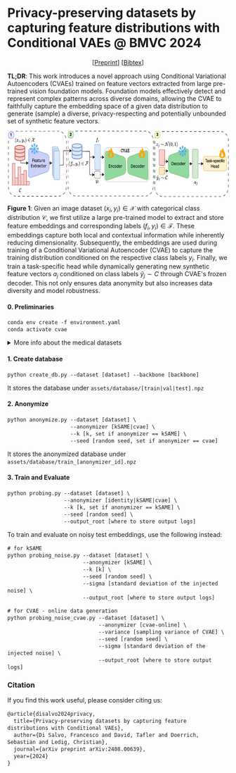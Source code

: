 # Privacy-preserving datasets by capturing feature distributions with Conditional VAEs @ BMVC 2024
<p align="center">
    [<a href="https://arxiv.org/abs/2408.00639">Preprint</a>]
    [<a href="#citation">Bibtex</a>]
  </p>

**TL;DR**: This work introduces a novel approach using Conditional Variational Autoencoders (CVAEs) trained on feature vectors extracted from large pre-trained vision foundation models. Foundation models effectively detect and represent complex patterns across diverse domains, allowing the CVAE to faithfully capture the embedding space of a given data distribution to generate (sample) a diverse, privacy-respecting and potentially unbounded set of synthetic feature vectors.

<p align="center">
   <img src="assets/images/pull_figure.png" alt="Pull Figure" height="150px">
</p>

**Figure 1**: Given an image dataset $(x_i,y_i) \in \mathcal{X}$ with categorical class distribution $\mathcal{C}$, we first utilize a large pre-trained model to extract and store feature embeddings and corresponding labels $(f_i,y_i) \in \mathcal{F}$. These embeddings capture both local and contextual information while inherently reducing dimensionality. Subsequently, the embeddings are used during training of a Conditional Variational Autoencoder (CVAE) to capture the training distribution conditioned on the respective class labels $y_i$. Finally, we train a task-specific head while dynamically generating new synthetic feature vectors $a_j$ conditioned on class labels $\tilde y_j \sim C$ through CVAE's frozen decoder. This not only ensures data anonymity but also increases data diversity and model robustness.

#### 0. Preliminaries

```
conda env create -f environment.yaml
conda activate cvae
```

<details close>
<summary>More info about the medical datasets</summary>
<br> 

MedMNIST & MedIMeta:
```
mkdir assets/data/medmnist
mkdir assets/data/medimeta

cd assets/data/medmnist 
wget https://zenodo.org/records/10519652/files/breastmnist_224.npz

cd ../medimeta
wget https://zenodo.org/records/7884735/files/organs_axial.zip
wget https://zenodo.org/records/7884735/files/skinl_derm.zip
unzip organs_axial.zip -d .
unzip skinl_derm.zip -d .
cd ../../../
```

⚠️ OCTL: Download the dataset from [this](https://data.mendeley.com/datasets/sncdhf53xc/4) link and preprocess it using the script in `assets/data/octdl/octdl_preprocessing.py`.
</details>


#### 1. Create database

```
python create_db.py --dataset [dataset] --backbone [backbone]
```

It stores the database under `assets/database/[train|val|test].npz`

#### 2. Anonymize

```
python anonymize.py --dataset [dataset] \ 
                    --anonymizer [kSAME|cvae] \
                    --k [k, set if anonymizer == kSAME] \
                    --seed [random seed, set if anonymizer == cvae]
```

It stores the anonymized database under `assets/database/train_[anonymizer_id].npz`

#### 3. Train and Evaluate

```
python probing.py --dataset [dataset] \
                  --anonymizer [identity|kSAME|cvae] \
                  --k [k, set if anonymizer == kSAME] \
                  --seed [random seed] \
                  --output_root [where to store output logs]
```

To train and evaluate on noisy test embeddings, use the following instead:

```
# for kSAME
python probing_noise.py --dataset [dataset] \ 
                        --anonymizer [kSAME] \ 
                        --k [k] \
                        --seed [random seed] \
                        --sigma [standard deviation of the injected noise] \
                        --output_root [where to store output logs]
```

```
# for CVAE - online data generation
python probing_noise_cvae.py --dataset [dataset] \ 
                             --anonymizer [cvae-online] \ 
                             --variance [sampling variance of CVAE] \
                             --seed [random seed] \
                             --sigma [standard deviation of the injected noise] \
                             --output_root [where to store output logs]
```

### Citation

If you find this work useful, please consider citing us:

```
@article{disalvo2024privacy,
  title={Privacy-preserving datasets by capturing feature distributions with Conditional VAEs},
  author={Di Salvo, Francesco and David, Tafler and Doerrich, Sebastian and Ledig, Christian},
  journal={arXiv preprint arXiv:2408.00639},
  year={2024}
}
```

